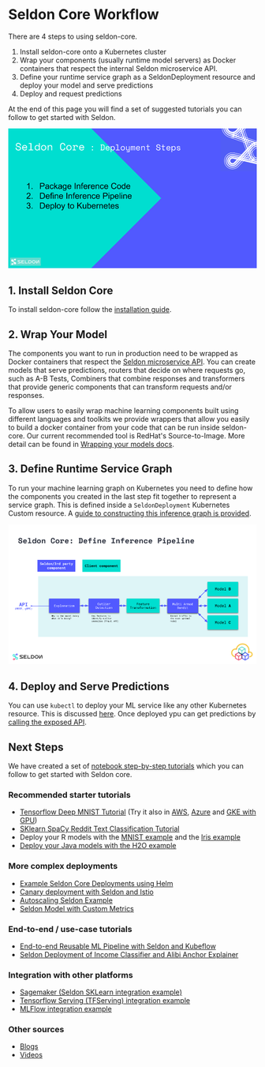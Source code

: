 
# Seldon Core Workflow

There are 4 steps to using seldon-core.

 1. Install seldon-core onto a Kubernetes cluster
 1. Wrap your components (usually runtime model servers) as Docker containers that respect the internal Seldon microservice API.
 1. Define your runtime service graph as a SeldonDeployment resource and deploy your model and serve predictions
 1. Deploy and request predictions

At the end of this page you will find a set of suggested tutorials you can follow to get started with Seldon.

![steps](./steps.png)

## 1. Install Seldon Core

To install seldon-core follow the [installation guide](install.md).

## 2. Wrap Your Model

The components you want to run in production need to be wrapped as Docker containers that respect the [Seldon microservice API](../reference/apis/internal-api.md). You can create models that serve predictions, routers that decide on where requests go, such as A-B Tests, Combiners that combine responses and transformers that provide generic components that can transform requests and/or responses.

To allow users to easily wrap machine learning components built using different languages and toolkits we provide wrappers that allow you easily to build a docker container from your code that can be run inside seldon-core. Our current recommended tool is RedHat's Source-to-Image. More detail can be found in [Wrapping your models docs](../wrappers/README.md).

## 3. Define Runtime Service Graph

To run your machine learning graph on Kubernetes you need to define how the components you created in the last step fit together to represent a service graph. This is defined inside a `SeldonDeployment` Kubernetes Custom resource. A [guide to constructing this inference graph is provided](../graph/inference-graph.md).

![graph](./graph.png)

## 4. Deploy and Serve Predictions

You can use ```kubectl``` to deploy your ML service like any other Kubernetes resource. This is discussed [here](deploying.md). Once deployed ypu can get predictions by [calling the exposed API](serving.md).

## Next Steps

We have created a set of  [notebook step-by-step tutorials](../examples/helm_examples.html) which you can follow to get started with Seldon core.

### Recommended starter tutorials

* [Tensorflow Deep MNIST Tutorial](https://docs.seldon.io/projects/seldon-core/en/latest/examples/deep_mnist.html) (Try it also in [AWS](https://docs.seldon.io/projects/seldon-core/en/latest/examples/aws_eks_deep_mnist.html), [Azure](https://docs.seldon.io/projects/seldon-core/en/latest/examples/azure_aks_deep_mnist.html) and [GKE with GPU](https://github.com/SeldonIO/seldon-core/tree/master/examples/models/gpu_tensorflow_deep_mnist))
* [SKlearn SpaCy Reddit Text Classification Tutorial](https://docs.seldon.io/projects/seldon-core/en/latest/examples/sklearn_spacy_text_classifier_example.html)
* Deploy your R models with the [MNIST example](https://docs.seldon.io/projects/seldon-core/en/latest/examples/r_mnist.html) and the [Iris example](https://docs.seldon.io/projects/seldon-core/en/latest/examples/r_iris.html)
* [Deploy your Java models with the H2O example](https://docs.seldon.io/projects/seldon-core/en/latest/examples/h2o_mojo.html)

### More complex deployments

* [Example Seldon Core Deployments using Helm](https://docs.seldon.io/projects/seldon-core/en/latest/examples/helm_examples.html)
* [Canary deployment with Seldon and Istio](https://docs.seldon.io/projects/seldon-core/en/latest/examples/istio_canary.html)
* [Autoscaling Seldon Example](https://docs.seldon.io/projects/seldon-core/en/latest/examples/autoscaling_example.html)
* [Seldon Model with Custom Metrics](https://docs.seldon.io/projects/seldon-core/en/latest/examples/tmpl_model_with_metrics.html)

### End-to-end / use-case tutorials

* [End-to-end Reusable ML Pipeline with Seldon and Kubeflow](https://docs.seldon.io/projects/seldon-core/en/latest/examples/kubeflow_seldon_e2e_pipeline.html)
* [Seldon Deployment of Income Classifier and Alibi Anchor Explainer](https://docs.seldon.io/projects/seldon-core/en/latest/examples/alibi_anchor_tabular.html)

### Integration with other platforms

* [Sagemaker (Seldon SKLearn integration example)](https://docs.seldon.io/projects/seldon-core/en/latest/examples/sagemaker_sklearn.html)
* [Tensorflow Serving (TFServing) integration example](https://docs.seldon.io/projects/seldon-core/en/latest/examples/tfserving_mnist.html)
* [MLFlow integration example](https://docs.seldon.io/projects/seldon-core/en/latest/examples/mlflow.html)

### Other sources

* [Blogs](https://docs.seldon.io/projects/seldon-core/en/latest/tutorials/blogs.html)
* [Videos](https://docs.seldon.io/projects/seldon-core/en/latest/tutorials/videos.html)


